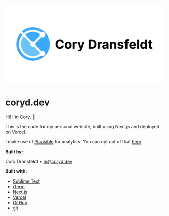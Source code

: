 ![Cory Dransfeldt](/public/static/images/twitter-card.png)

# coryd.dev

Hi! I'm Cory. 👋

This is the code for my personal website, built using Next.js and deployed on Vercel.

I make use of [Plausible](https://plausible.io) for analytics. You can opt out of that [here](https://coryd.dev/static/analytics.html).

**Built by:**

Cory Dransfeldt • [hi@coryd.dev](mailto:hi@coryd.dev)

**Built with:**

-   [Sublime Text](https://sublimetext.com)
-   [iTerm](https://iterm2.com)
-   [Next.js](https://nextjs.org)
-   [Vercel](https://vercel.com)
-   [GitHub](https://github.com)
-   [git](https://git-scm.com)
